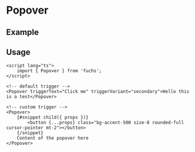 <script lang="ts">
	import PopoverExample from './Example.svelte';
</script>

# Popover

## Example

<PopoverExample />

## Usage

```svelte
<script lang="ts">
	import { Popover } from 'fuchs';
</script>

<!-- default trigger -->
<Popover triggerText="Click me" triggerVariant="secondary">Hello this is a test</Popover>

<!-- custom trigger -->
<Popover>
	{#snippet child({ props })}
		<button {...props} class="bg-accent-500 size-8 rounded-full cursor-pointer mt-2"></button>
	{/snippet}
	Content of the popover here
</Popover>
```